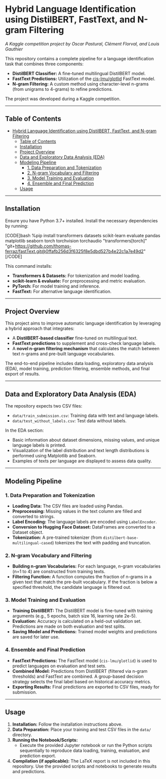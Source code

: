 # Hybrid Language Identification using DistilBERT, FastText, and N-gram Filtering

_A Kaggle competition project by Oscar Pastural, Clément Florval, and Louis Gauthier_

This repository contains a complete pipeline for a language identification task that combines three components:
- **DistilBERT Classifier:** A fine-tuned multilingual DistilBERT model.
- **FastText Predictions:** Utilization of the [cis-lmu/glotlid](https://huggingface.co/cis-lmu/glotlid) FastText model.
- **N-gram Filtering:** A custom method using character-level n-grams (from unigrams to 4-grams) to refine predictions.

The project was developed during a Kaggle competition.

---

## Table of Contents

- [Hybrid Language Identification using DistilBERT, FastText, and N-gram Filtering](#hybrid-language-identification-using-distilbert-fasttext-and-n-gram-filtering)
  - [Table of Contents](#table-of-contents)
  - [Installation](#installation)
  - [Project Overview](#project-overview)
  - [Data and Exploratory Data Analysis (EDA)](#data-and-exploratory-data-analysis-eda)
  - [Modeling Pipeline](#modeling-pipeline)
    - [1. Data Preparation and Tokenization](#1-data-preparation-and-tokenization)
    - [2. N-gram Vocabulary and Filtering](#2-n-gram-vocabulary-and-filtering)
    - [3. Model Training and Evaluation](#3-model-training-and-evaluation)
    - [4. Ensemble and Final Prediction](#4-ensemble-and-final-prediction)
  - [Usage](#usage)

---

## Installation

Ensure you have Python 3.7+ installed. Install the necessary dependencies by running:

[CODE]bash
%pip install transformers datasets scikit-learn evaluate pandas matplotlib seaborn torch torchvision torchaudio "transformers[torch]" "git+https://github.com/thomas-ferraz/fastText.git@0ffafb256d3f6325f8e5dbd527b4e22c1a7e49d2"
[/CODE]

This command installs:
- **Transformers & Datasets:** For tokenization and model loading.
- **scikit-learn & evaluate:** For preprocessing and metric evaluation.
- **PyTorch:** For model training and inference.
- **FastText:** For alternative language identification.

---

## Project Overview

This project aims to improve automatic language identification by leveraging a hybrid approach that integrates:
- A **DistilBERT-based classifier** fine-tuned on multilingual text.
- **FastText predictions** to supplement and cross-check language labels.
- A **novel n-gram filtering mechanism** that calculates the match between text n-grams and pre-built language vocabularies.

The end-to-end pipeline includes data loading, exploratory data analysis (EDA), model training, prediction filtering, ensemble methods, and final export of results.

---

## Data and Exploratory Data Analysis (EDA)

The repository expects two CSV files:
- `data/train_submission.csv`: Training data with text and language labels.
- `data/test_without_labels.csv`: Test data without labels.

In the EDA section:
- Basic information about dataset dimensions, missing values, and unique language labels is printed.
- Visualization of the label distribution and text length distributions is performed using Matplotlib and Seaborn.
- Examples of texts per language are displayed to assess data quality.

---

## Modeling Pipeline

### 1. Data Preparation and Tokenization

- **Loading Data:** The CSV files are loaded using Pandas.
- **Preprocessing:** Missing values in the text column are filled and converted to strings.
- **Label Encoding:** The language labels are encoded using `LabelEncoder`.
- **Conversion to Hugging Face Dataset:** DataFrames are converted to a Dataset object.
- **Tokenization:** A pre-trained tokenizer (from `distilbert-base-multilingual-cased`) tokenizes the text with padding and truncation.

### 2. N-gram Vocabulary and Filtering

- **Building n-gram Vocabularies:** For each language, n-gram vocabularies (n=1 to 4) are constructed from training texts.
- **Filtering Function:** A function computes the fraction of n-grams in a given text that match the pre-built vocabulary. If the fraction is below a specified threshold, the candidate language is filtered out.

### 3. Model Training and Evaluation

- **Training DistilBERT:** The DistilBERT model is fine-tuned with training arguments (e.g., 5 epochs, batch size 16, learning rate 2e-5).
- **Evaluation:** Accuracy is calculated on a held-out validation set. Predictions are made on both evaluation and test splits.
- **Saving Model and Predictions:** Trained model weights and predictions are saved for later use.

### 4. Ensemble and Final Prediction

- **FastText Predictions:** The FastText model (`cis-lmu/glotlid`) is used to predict languages on evaluation and test sets.
- **Combined Model:** Predictions from DistilBERT (filtered via n-gram thresholds) and FastText are combined. A group-based decision strategy selects the final label based on historical accuracy metrics.
- **Exporting Results:** Final predictions are exported to CSV files, ready for submission.

---

## Usage

1. **Installation:** Follow the installation instructions above.
2. **Data Preparation:** Place your training and test CSV files in the `data/` directory.
3. **Running the Notebook/Scripts:**
   - Execute the provided Jupyter notebook or run the Python scripts sequentially to reproduce data loading, training, evaluation, and prediction export.
4. **Compilation (if applicable):** The LaTeX report is not included in this repository. Use the provided scripts and notebooks to generate results and predictions.
